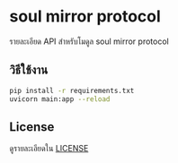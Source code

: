# soul mirror protocol

รายละเอียด API สำหรับโมดูล soul mirror protocol

## วิธีใช้งาน
```bash
pip install -r requirements.txt
uvicorn main:app --reload
```

## License
ดูรายละเอียดใน [LICENSE](LICENSE)

